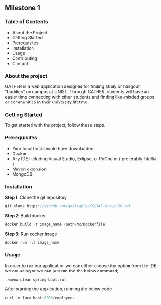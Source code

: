 ## Milestone 1

### Table of Contents
* About the Project
* Getting Started
* Prerequisites
* Installation
* Usage
* Contributing
* Contact

### About the project 
GATHER is a web application designed for finding study or hangout “buddies” on campus at UNIST. Through GATHER, students will have an easier time connecting with other students and finding like-minded groups or communities in their university lifetime.

### Getting Started
To get started with the project, follow these steps.

### Prerequisites
* Your local host should have downloaded
* Docker 
* Any IDE including Visual Studio, Eclipse, or PyCharm ( preferably IntelliJ )
* Maven extension
* MongoDB

### Installation

**Step 1**: Clone the git repository 

```javascript
git clone https://github.com/gailrayla/CSE346-Group-20.git
```

**Step 2**: Build docker 

```javascript
docker build -t image_name /path/to/Dockerfile
```

**Step 3**: Run docker image

```javascript
docker run -it image_name
```


### Usage
In order to run our application we can either choose `Run` option from the IDE we are using or we can just run the the below command;
```javascript
./mvnw clean spring-boot:run
```

After starting the application, running the below code 
```javascript
curl -v localhost:8080/employees
```
